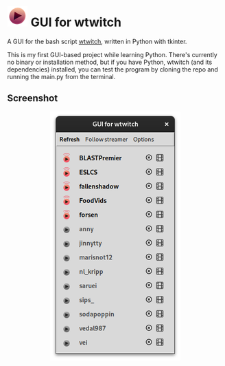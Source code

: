 ![applogo](icons/app_icon_small.png)
GUI for wtwitch
============

A GUI for the bash script [wtwitch](https://github.com/krathalan/wtwitch), written in Python with tkinter.

This is my first GUI-based project while learning Python. There's currently no binary or installation method, but if you have Python, wtwitch (and its dependencies) installed, you can test the program by cloning the repo and running the main.py from the terminal.

## Screenshot

<p align="center"><img src=screenshot.png alt="screenshot"/></p>